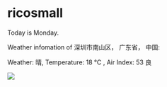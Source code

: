 # ricosmall

Today is Monday.

Weather infomation of 深圳市南山区， 广东省， 中国: 

Weather: 晴, Temperature: 18 ℃ , Air Index: 53 良

<img src="https://github-readme-stats.vercel.app/api?username=ricosmall&show_icons=true" />
